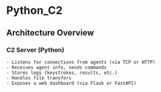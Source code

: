 # Python_C2

## Architecture Overview

### C2 Server (Python)

    - Listens for connections from agents (via TCP or HTTP)
    - Receives agent info, sends commands
    - Stores logs (keystrokes, results, etc.)
    - Handles file transfers
    - Exposes a web dashboard (via Flask or FastAPI)
